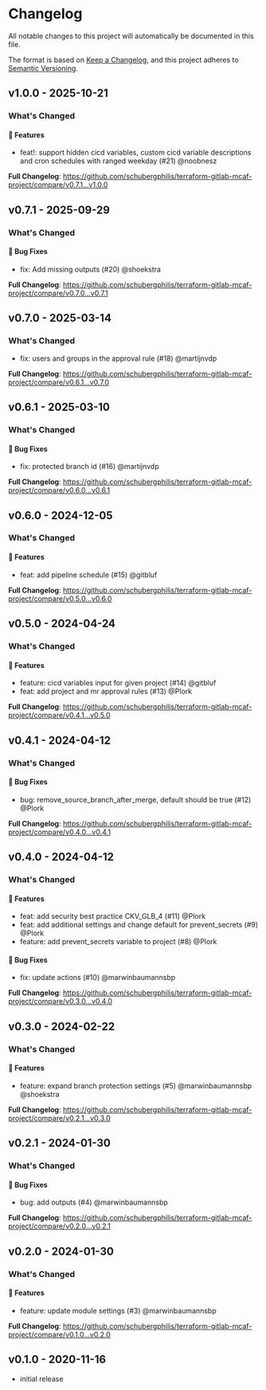 # Changelog

All notable changes to this project will automatically be documented in this file.

The format is based on [Keep a Changelog](https://keepachangelog.com/en/1.0.0/),
and this project adheres to [Semantic Versioning](https://semver.org/spec/v2.0.0.html).

## v1.0.0 - 2025-10-21

### What's Changed

#### 🚀 Features

* feat!: support hidden cicd variables, custom cicd variable descriptions and cron schedules with ranged weekday (#21) @noobnesz

**Full Changelog**: https://github.com/schubergphilis/terraform-gitlab-mcaf-project/compare/v0.7.1...v1.0.0

## v0.7.1 - 2025-09-29

### What's Changed

#### 🐛 Bug Fixes

* fix: Add missing outputs (#20) @shoekstra

**Full Changelog**: https://github.com/schubergphilis/terraform-gitlab-mcaf-project/compare/v0.7.0...v0.7.1

## v0.7.0 - 2025-03-14

### What's Changed

* fix: users and groups in the approval rule (#18) @martijnvdp

**Full Changelog**: https://github.com/schubergphilis/terraform-gitlab-mcaf-project/compare/v0.6.1...v0.7.0

## v0.6.1 - 2025-03-10

### What's Changed

#### 🐛 Bug Fixes

* fix: protected branch id (#16) @martijnvdp

**Full Changelog**: https://github.com/schubergphilis/terraform-gitlab-mcaf-project/compare/v0.6.0...v0.6.1

## v0.6.0 - 2024-12-05

### What's Changed

#### 🚀 Features

* feat: add pipeline schedule (#15) @gitbluf

**Full Changelog**: https://github.com/schubergphilis/terraform-gitlab-mcaf-project/compare/v0.5.0...v0.6.0

## v0.5.0 - 2024-04-24

### What's Changed

#### 🚀 Features

* feature: cicd variables input for given project (#14) @gitbluf
* feat: add project and mr approval rules (#13) @Plork

**Full Changelog**: https://github.com/schubergphilis/terraform-gitlab-mcaf-project/compare/v0.4.1...v0.5.0

## v0.4.1 - 2024-04-12

### What's Changed

#### 🐛 Bug Fixes

* bug: remove_source_branch_after_merge, default should be true (#12) @Plork

**Full Changelog**: https://github.com/schubergphilis/terraform-gitlab-mcaf-project/compare/v0.4.0...v0.4.1

## v0.4.0 - 2024-04-12

### What's Changed

#### 🚀 Features

* feat: add security best practice CKV_GLB_4 (#11) @Plork
* feat: add additional settings and change default for prevent_secrets (#9) @Plork
* feature: add prevent_secrets variable to project (#8) @Plork

#### 🐛 Bug Fixes

* fix: update actions (#10) @marwinbaumannsbp

**Full Changelog**: https://github.com/schubergphilis/terraform-gitlab-mcaf-project/compare/v0.3.0...v0.4.0

## v0.3.0 - 2024-02-22

### What's Changed

#### 🚀 Features

* feature: expand branch protection settings (#5) @marwinbaumannsbp @shoekstra

**Full Changelog**: https://github.com/schubergphilis/terraform-gitlab-mcaf-project/compare/v0.2.1...v0.3.0

## v0.2.1 - 2024-01-30

### What's Changed

#### 🐛 Bug Fixes

* bug: add outputs (#4) @marwinbaumannsbp

**Full Changelog**: https://github.com/schubergphilis/terraform-gitlab-mcaf-project/compare/v0.2.0...v0.2.1

## v0.2.0 - 2024-01-30

### What's Changed

#### 🚀 Features

* feature: update module settings (#3) @marwinbaumannsbp

**Full Changelog**: https://github.com/schubergphilis/terraform-gitlab-mcaf-project/compare/v0.1.0...v0.2.0

## v0.1.0 - 2020-11-16

- initial release
